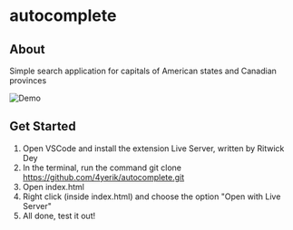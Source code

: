 # autocomplete
## About

Simple search application for capitals of American states and Canadian provinces

![Demo](https://github.com/4yerik/images/blob/master/projects/search.gif?raw=true)

## Get Started
1. Open VSCode and install the extension Live Server, written by Ritwick Dey
2. In the terminal, run the command git clone https://github.com/4yerik/autocomplete.git
3. Open index.html
4. Right click (inside index.html) and choose the option "Open with Live Server"
5. All done, test it out!
